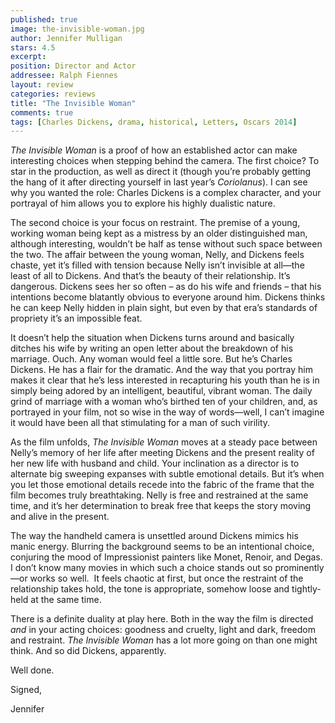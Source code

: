 ```yaml
---
published: true
image: the-invisible-woman.jpg
author: Jennifer Mulligan
stars: 4.5
excerpt: 
position: Director and Actor 
addressee: Ralph Fiennes
layout: review
categories: reviews
title: "The Invisible Woman"
comments: true
tags: [Charles Dickens, drama, historical, Letters, Oscars 2014]
---
```


<p><em>The Invisible Woman</em> is a proof of how an established actor can make interesting choices when stepping behind the camera. The first choice? To star in the production, as well as direct it (though you&rsquo;re probably getting the hang of it after directing yourself in last year&rsquo;s <em>Coriolanus</em>). I can see why you wanted the role: Charles Dickens is a complex character, and your portrayal of him allows you to explore his highly dualistic nature.</p>
<p>The second choice is your focus on restraint. The premise of a young, working woman being kept as a mistress by an older distinguished man, although interesting, wouldn&rsquo;t be half as tense without such space between the two. The affair between the young woman, Nelly, and Dickens feels chaste, yet it&rsquo;s filled with tension because Nelly isn&#8217;t invisible at all&mdash;the least of all to Dickens. And that&#8217;s the beauty of their relationship. It&#8217;s dangerous. Dickens sees her so often &ndash; as do his wife and friends &ndash; that his intentions become blatantly obvious to everyone around him. Dickens thinks he can keep Nelly hidden in plain sight, but even by that era&#8217;s standards of propriety it&#8217;s an impossible feat. </p>
<p>It doesn&rsquo;t help the situation when Dickens turns around and basically ditches his wife by writing an open letter about the breakdown of his marriage. Ouch. Any woman would feel a little sore. But he&#8217;s Charles Dickens. He has a flair for the dramatic. And the way that you portray him makes it clear that he&rsquo;s less interested in recapturing his youth than he is in simply being adored by an intelligent, beautiful, vibrant woman. The daily grind of marriage with a woman who&#8217;s birthed ten of your children, and, as portrayed in your film, not so wise in the way of words&mdash;well, I can&#8217;t imagine it would have been all that stimulating for a man of such virility.</p>
<p>As the film unfolds, <em>The Invisible Woman</em> moves at a steady pace between Nelly&#8217;s memory of her life after meeting Dickens and the present reality of her new life with husband and child. Your inclination as a director is to alternate big sweeping expanses with subtle emotional details. But it&rsquo;s when you let those emotional details recede into the fabric of the frame that the film becomes truly breathtaking. Nelly is free and restrained at the same time, and it&#8217;s her determination to break free that keeps the story moving and alive in the present.</p>
<p>The way the handheld camera is unsettled around Dickens mimics his manic energy. Blurring the background seems to be an intentional choice, conjuring the mood of Impressionist painters like Monet, Renoir, and Degas. I don&#8217;t know many movies in which such a choice stands out so prominently&mdash;or works so well.&nbsp; It feels chaotic at first, but once the restraint of the relationship takes hold, the tone is appropriate, somehow loose and tightly-held at the same time. </p>
<p>There is a definite duality at play here. Both in the way the film is directed <em>and</em> in your acting choices: goodness and cruelty, light and dark, freedom and restraint. <em>The Invisible Woman</em> has a lot more going on than one might think. And so did Dickens, apparently.</p>
<p>Well done.</p>
<p>Signed,</p>
<p>Jennifer</p>